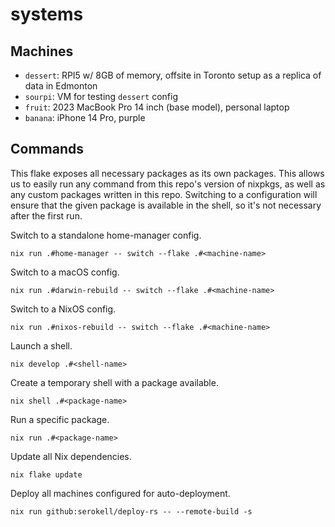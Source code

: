 # systems

## Machines

- `dessert`: RPI5 w/ 8GB of memory, offsite in Toronto setup as a replica of data in Edmonton
- `sourpi`: VM for testing `dessert` config
- `fruit`: 2023 MacBook Pro 14 inch (base model), personal laptop
- `banana`: iPhone 14 Pro, purple

## Commands

This flake exposes all necessary packages as its own packages. This allows us to easily run any command from this repo's version of nixpkgs, as well as any custom packages written in this repo. Switching to a configuration will ensure that the given package is available in the shell, so it's not necessary after the first run.

Switch to a standalone home-manager config.

```
nix run .#home-manager -- switch --flake .#<machine-name>
```

Switch to a macOS config.

```
nix run .#darwin-rebuild -- switch --flake .#<machine-name>
```

Switch to a NixOS config.

```
nix run .#nixos-rebuild -- switch --flake .#<machine-name>
```

Launch a shell.

```
nix develop .#<shell-name>
```

Create a temporary shell with a package available.

```
nix shell .#<package-name>
```

Run a specific package.

```
nix run .#<package-name>
```

Update all Nix dependencies.

```
nix flake update
```

Deploy all machines configured for auto-deployment.

```
nix run github:serokell/deploy-rs -- --remote-build -s
```
